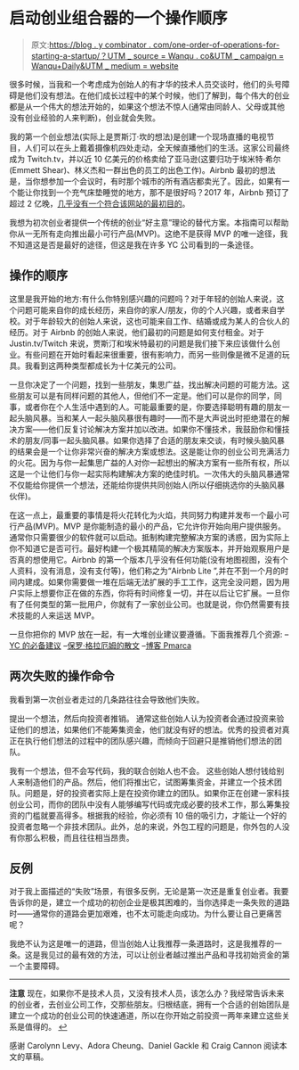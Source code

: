 # 启动创业组合器的一个操作顺序

> 原文:[https://blog . y combinator . com/one-order-of-operations-for-starting-a-startup/？UTM _ source = Wanqu . co&UTM _ campaign = Wanqu+Daily&UTM _ medium = website](https://blog.ycombinator.com/one-order-of-operations-for-starting-a-startup/?utm_source=wanqu.co&utm_campaign=Wanqu+Daily&utm_medium=website)

很多时候，当我和一个考虑成为创始人的有才华的技术人员交谈时，他们的头号障碍是他们没有想法。在他们成长过程中的某个时候，他们了解到，每个伟大的创业都是从一个伟大的想法开始的，如果这个想法不惊人(通常由同龄人、父母或其他没有创业经验的人来判断)，创业就会失败。

我的第一个创业想法(实际上是贾斯汀·坎的想法)是创建一个现场直播的电视节目，人们可以在头上戴着摄像机四处走动，全天候直播他们的生活。这家公司最终成为 Twitch.tv，并以近 10 亿美元的价格卖给了亚马逊(这要归功于埃米特·希尔(Emmett Shear)、林义杰和一群出色的员工的出色工作)。Airbnb 最初的想法是，当你想参加一个会议时，有时那个城市的所有酒店都卖光了。因此，如果有一个能让你找到一个充气床垫睡觉的地方，那不是很好吗？2017 年，Airbnb 预订了超过 2 亿晚，[几乎没有一个符合该网站的最初目的](https://press.atairbnb.com/the-u-s-midwest-ryokans-and-brazilian-beaches-airbnbs-2018-travel-trends/)。

我想为初次创业者提供一个传统的创业“好主意”理论的替代方案。本指南可以帮助你从一无所有走向推出最小可行产品(MVP)。这绝不是获得 MVP 的唯一途径，我不知道这是否是最好的途径，但这是我在许多 YC 公司看到的一条途径。

## 操作的顺序

这里是我开始的地方:有什么你特别感兴趣的问题吗？对于年轻的创始人来说，这个问题可能来自你的成长经历，来自你的家人/朋友，你的个人兴趣，或者来自学校。对于年龄较大的创始人来说，这也可能来自工作、结婚或成为某人的合伙人的经历。对于 Airbnb 的创始人来说，他们最初的问题是如何支付租金。对于 Justin.tv/Twitch 来说，贾斯汀和埃米特最初的问题是我们接下来应该做什么创业。有些问题在开始时看起来很重要，很有影响力，而另一些则像是微不足道的玩具。我看到这两种类型都成长为十亿美元的公司。

一旦你决定了一个问题，找到一些朋友，集思广益，找出解决问题的可能方法。这些朋友可以是有同样问题的其他人，但他们不一定是。他们可以是你的同学，同事，或者你在个人生活中遇到的人。可能最重要的是，你要选择聪明有趣的朋友一起头脑风暴。当和某人一起头脑风暴很有趣时——而不是大声说出时拒绝潜在的解决方案——他们反复讨论解决方案并加以改进。如果你不懂技术，我鼓励你和懂技术的朋友/同事一起头脑风暴。如果你选择了合适的朋友来交谈，有时候头脑风暴的结果会是一个让你非常兴奋的解决方案或想法。这是能让你的创业公司充满活力的火花。因为与你一起集思广益的人对你一起想出的解决方案有一些所有权，所以这是一个让他们与你一起实际构建解决方案的绝佳时机。一次伟大的头脑风暴通常不仅能给你提供一个想法，还能给你提供共同创始人(所以仔细挑选你的头脑风暴伙伴)。

在这一点上，最重要的事情是将火花转化为火焰，共同努力构建并发布一个最小可行产品(MVP)。MVP 是你能制造的最小的产品，它允许你开始向用户提供服务。通常你只需要很少的软件就可以启动。抵制构建完整解决方案的诱惑，因为实际上你不知道它是否可行。最好构建一个极其精简的解决方案版本，并开始观察用户是否真的想使用它。Airbnb 的第一个版本几乎没有任何功能(没有地图视图，没有个人资料，没有消息，没有支付等)，他们称之为“Airbnb Lite ”,并在不到一个月的时间内建成。如果你需要做一堆在后端无法扩展的手工工作，这完全没问题，因为用户实际上想要你正在做的东西，你将有时间修复一切，并在以后让它扩展。一旦你有了任何类型的第一批用户，你就有了一家创业公司。也就是说，你仍然需要有技术技能的人来运送 MVP。

一旦你把你的 MVP 放在一起，有一大堆创业建议要遵循。下面我推荐几个资源:
–[YC 的必备建议](https://blog.ycombinator.com/ycs-essential-startup-advice/)
–[保罗·格拉厄姆的散文](http://www.paulgraham.com/articles.html)
–[博客 Pmarca](https://pmarchive.com/)

## 两次失败的操作命令

我看到第一次创业者走过的几条路往往会导致他们失败。

提出一个想法，然后向投资者推销。
通常这些创始人认为投资者会通过投资来验证他们的想法，如果他们不能筹集资金，他们就没有好的想法。优秀的投资者对真正在执行他们想法的过程中的团队感兴趣，而倾向于回避只是推销他们想法的团队。

我有一个想法，但不会写代码，我的联合创始人也不会。
这些创始人想付钱给别人来制造他们的产品。然后，他们将推出它，试图筹集资金，并建立一个技术团队。问题是，好的投资者实际上是在投资你建立的团队。如果你正在创建一家科技创业公司，而你的团队中没有人能够编写代码或完成必要的技术工作，那么筹集投资的门槛就要高得多。根据我的经验，你必须有 10 倍的吸引力，才能让一个好的投资者忽略一个非技术团队。此外，总的来说，外包工程的问题是，你外包的人没有你那么积极，而且往往相当昂贵。

## 反例

对于我上面描述的“失败”场景，有很多反例，无论是第一次还是重复创业者。我要告诉你的是，建立一个成功的初创企业是极其困难的，当你选择走一条失败的道路时——通常你的道路会更加艰难，也不太可能走向成功。为什么要让自己更痛苦呢？

我绝不认为这是唯一的道路，但当创始人让我推荐一条道路时，这是我推荐的一条。这是我见过的最有效的方法，可以让创业者越过推出产品和寻找初始资金的第一个主要障碍。

* * *

**注意**
现在，如果你不是技术人员，又没有技术人员，该怎么办？我经常告诉未来的创业者，去创业公司工作，交那些朋友。归根结底，拥有一个合适的创始团队是建立一个成功的创业公司的快速通道，所以在你开始之前投资一两年来建立这些关系是值得的。 [↩](#footnoteid1)

感谢 Carolynn Levy、Adora Cheung、Daniel Gackle 和 Craig Cannon 阅读本文的草稿。